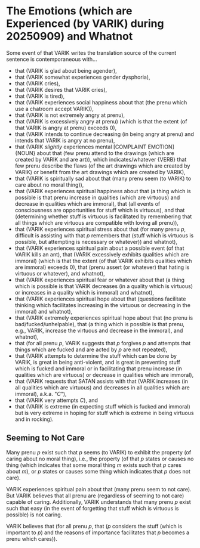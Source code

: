 The Emotions (which are Experienced (by VARIK) during 20250909) and Whatnot
===========================================================================

Some event of that VARIK writes the translation source of the current sentence is contemporaneous with...

* that (VARIK is glad about being agender),
* that (VARIK somewhat experiences gender dysphoria),
* that (VARIK cries),
* that (VARIK desires that VARIK cries),
* that (VARIK is tired),
* that (VARIK experiences social happiness about that (the prenu which use a chatroom accept VARIK)),
* that (VARIK is not extremely angry at prenu),
* that (VARIK is excessively angry at prenu) (which is that the extent (of that VARIK is angry at prenu) exceeds 0),
* that (VARIK intends to continue decreasing (in being angry at prenu) and intends that VARIK is angry at no prenu),
* that (VARIK _slightly_ experiences mental [COMPLAINT EMOTION] {NOUN} about that (few prenu attend to the drawings (which are created by VARIK and are art)), which indicates/whatever {VERB} that few prenu describe the flaws (of the art drawings which are created by VARIK) or benefit from the art drawings which are created by VARIK),
* that (VARIK is spiritually sad about that (many prenu seem (to VARIK) to care about no moral thing)),
* that (VARIK experiences spiritual happiness about that (a thing which is possible is that prenu increase in qualities (which are virtuous) and decrease in qualities which are immoral), that (all events of consciousness are opportunities for stuff which is virtuous), and that (determining whether stuff is virtuous is facilitated by remembering that all things which are virtuous are compatible with loving all prenu)),
* that (VARIK experiences spiritual stress about that (for many prenu $p$, difficult is assisting with that $p$ remembers that (stuff which is virtuous is possible, but attempting is necessary or whatever)) and whatnot),
* that (VARIK experiences spiritual pain about a possible event (of that VARIK kills an ant), that (VARIK excessively exhibits qualities which are immoral) (which is that the extent (of that VARIK exhibits qualities which are immoral) exceeds 0), that (prenu assert (or whatever) that hating is virtuous or whatever), and whatnot),
* that (VARIK experiences spiritual fear or whatever about that (a thing which is possible is that VARIK decreases (in a quality which is virtuous) or increases in a quality which is immoral) and whatnot),
* that (VARIK experiences spiritual hope about that (questions facilitate thinking which facilitates increasing in the virtuous or decreasing in the immoral) and whatnot),
* that (VARIK extremely experiences spiritual hope about that (no prenu is bad/fucked/unhelpable), that (a thing which is possible is that prenu, e.g., VARIK, increase the virtuous and decrease in the immoral), and whatnot),
* that (for all prenu $p$, VARIK suggests that $p$ forgives $p$ and attempts that things which are fucked and are acted by $p$ are not repeated),
* that (VARIK attempts to determine the stuff which can be done by VARIK, is great in being anti-violent, and is great in preventing stuff which is fucked and immoral or in facilitating that prenu increase (in qualities which are virtuous) or decrease in qualities which are immoral),
* that (VARIK requests that SATAN assists with that (VARIK increases (in all qualities which are virtuous) and decreases in all qualities which are immoral), a.k.a. "$C$"),
* that (VARIK very attempts $C$), and
* that (VARIK is extreme (in expecting stuff which is fucked and immoral) but is very extreme in hoping for stuff which is extreme in being virtuous and in rocking).

## Seeming to Not Care
Many prenu $p$ exist such that $p$ seems (to VARIK) to exhibit the property (of caring about no moral thing), i.e., the property (of that $p$ states or causes no thing (which indicates that some moral thing $m$ exists such that $p$ cares about $m$), or $p$ states or causes some thing which indicates that $p$ does not care).

VARIK experiences spiritual pain about that (many prenu seem to not care).  But VARIK believes that all prenu are (regardless of seeming to not care) capable of caring.  Additionally, VARIK understands that many prenu $p$ exist such that easy (in the event of forgetting that stuff which is virtuous is possible) is not caring.

VARIK believes that (for all prenu $p$, that ($p$ considers the stuff (which is important to $p$) and the reasons of importance facilitates that $p$ becomes a prenu which cares)).
